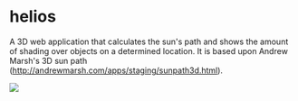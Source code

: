 # helios
A 3D web application that calculates the sun's path and shows the amount of shading over objects on a determined location. It is based upon Andrew Marsh's 3D sun path (http://andrewmarsh.com/apps/staging/sunpath3d.html).

![](Helios-demo.gif)
